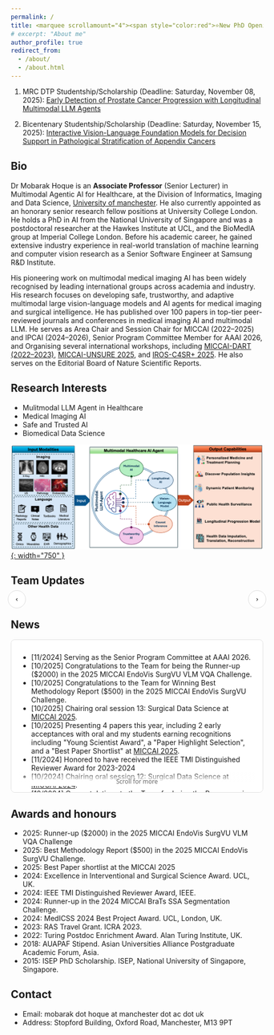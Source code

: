 ```yaml
---
permalink: /
title: <marquee scrollamount="4"><span style="color:red">⭐New PhD Openings [Fully Funded] ✨</span></marquee>
# excerpt: "About me"
author_profile: true
redirect_from: 
  - /about/
  - /about.html
---
```


<!-- # <marquee scrollamount="4"><span style="color:red">⭐New PhD Openings [Fully Funded] ✨</span></marquee> -->

<style>
.blink{animation:bl 1s steps(10,start) infinite}
@keyframes bl{to{visibility:hidden}}
</style>

1. MRC DTP Studentship/Scholarship (<span class="blink">Deadline: Saturday, November 08, 2025</span>): <a href="https://www.findaphd.com/phds/project/mrc-dtp-early-detection-of-prostate-cancer-progression-with-longitudinal-multimodal-llm-agents/?p187159" target="_blank" rel="noopener"> Early Detection of Prostate Cancer Progression with Longitudinal Multimodal LLM Agents</a>

2. Bicentenary Studentship/Scholarship (<span class="blink">Deadline: Saturday, November 15, 2025</span>): <a href="https://www.findaphd.com/phds/project/bicentenary-interactive-vision-language-foundation-models-for-decision-support-in-pathological-stratification-of-appendix-cancers/?p187373" target="_blank" rel="noopener"> Interactive Vision-Language Foundation Models for Decision Support in Pathological Stratification of Appendix Cancers</a>


Bio
---

Dr Mobarak Hoque is an __Associate Professor__ (Senior Lecturer) in Multimodal Agentic AI for Healthcare, at the Division of Informatics, Imaging and Data Science, [University of manchester](https://www.manchester.ac.uk/). He also currently appointed as an honorary senior research fellow positions at University College London. He holds a PhD in AI from the National University of Singapore and was a postdoctoral researcher at the Hawkes Institute at UCL, and the BioMedIA group at Imperial College London. Before his academic career, he gained extensive industry experience in real-world translation of machine learning and computer vision research as a Senior Software Engineer at Samsung R&D Institute.

His pioneering work on multimodal medical imaging AI has been widely recognised by leading international groups across academia and industry. His research focuses on developing safe, trustworthy, and adaptive multimodal large vision-language models and AI agents for medical imaging and surgical intelligence. He has published over 100 papers in top-tier peer-reviewed journals and conferences in medical imaging AI and multimodal LLM. He serves as Area Chair and Session Chair for MICCAI (2022–2025) and IPCAI (2024–2026), Senior Program Committee Member for AAAI 2026, and Organising several international workshops, including [MICCAI-DART (2022–2023)](https://sites.google.com/view/dart2023/home), [MICCAI-UNSURE 2025](https://unsuremiccai.github.io/), and [IROS-C4SR+ 2025](https://sites.google.com/view/iros-2025-c4sr/). He also serves on the Editorial Board of Nature Scientific Reports.


Research Interests
---
<div class="row">
    <ul>
      <li>Mulitmodal LLM Agent in Healthcare</li>
      <li>Medical Imaging AI</li>
      <li>Safe and Trusted AI</li>
      <li>Biomedical Data Science</li>
    </ul>
</div>

[![MLLM Agent for Healthcare](images/MLLM_Agent_Healthcare.png){: width="750" }](images/MLLM_Agent_Healthcare.png)


Team Updates
---

<div id="news-wrap" style="max-width:1100px;margin:0 auto;position:relative;">
  <button id="news-prev" aria-label="Previous" style="position:absolute;left:-6px;top:45%;transform:translateY(-50%);width:36px;height:36px;border:1px solid #ddd;border-radius:50%;background:#fff;cursor:pointer;">‹</button>
  <button id="news-next" aria-label="Next" style="position:absolute;right:-6px;top:45%;transform:translateY(-50%);width:36px;height:36px;border:1px solid #ddd;border-radius:50%;background:#fff;cursor:pointer;">›</button>
  <div id="news-grid" style="display:grid;grid-template-columns:repeat(4,1fr);gap:16px;padding:12px 28px 4px 28px;"></div>
</div>

<script src="/assets/js/news.js"></script>


News
----

<!-- <div style="height: 280px; overflow: auto;"> -->
<div style="position:relative;height:280px;overflow-y:scroll;padding:12px 16px;border:1px solid #e0e0e0;border-radius:8px;background:#fff;">
<ul>
  <li>
	[11/2024] Serving as the Senior Program Committee at AAAI 2026.
  </li>
  <li>
		[10/2025] Congratulations to the Team for being the Runner-up ($2000) in the 2025 MICCAI EndoVis SurgVU VLM VQA Challenge.
	</li>
  <li>
		[10/2025] Congratulations to the Team for Winning Best Methodology Report ($500) in the 2025 MICCAI EndoVis SurgVU Challenge.
	</li>
  <li>
		[10/2025] Chairing oral session 13: Surgical Data Science at <a href="https://conferences.miccai.org/2025/en/" target="_blank">MICCAI 2025</a>.
	</li>
  <li>
		[10/2025] Presenting 4 papers this year, including 2 early acceptances with oral and my students earning recognitions including "Young Scientist Award", a "Paper Highlight Selection", and a "Best Paper Shortlist" at <a href="https://conferences.miccai.org/2025/en/" target="_blank">MICCAI 2025</a>.
	</li>
    <li>
		[11/2024] Honored to have received the IEEE TMI Distinguished Reviewer Award for 2023-2024
	</li>
  <li>
		[10/2024] Chairing oral session 12: Surgical Data Science at <a href="https://conferences.miccai.org/2024/en/" target="_blank">MICCAI 2024</a>.
	</li>
  <li>
		[10/2024] Congratulations to the Team for being the Runner-up in the 2024 MICCAI BraTS SSA Segmentation Challenge.
	</li> 
  <li>
		[10/2024] Presenting 4 main conference papers this year, including 2 early acceptances and 1 invited oral presentation at <a href="https://conferences.miccai.org/2024/en/" target="_blank">MICCAI 2024</a>.
	</li> 
	<li>
		[10/2023] Chairing oral session 8 at <a href="https://conferences.miccai.org/2023/en/" target="_blank">MICCAI 2023</a>.
	</li>
	<li>
		[10/2023] Presenting 7 papers at <a href="https://conferences.miccai.org/2023/en/" target="_blank">MICCAI 2023</a> where 5 in main conference (1 orals, 4 posters) and 2 workshop.
	</li>	
	<li>
		[06/2023] 5 papers on image-guided diagnosis and intervention have been accepted at <a href="https://conferences.miccai.org/2023/en/" target="_blank">MICCAI 2023</a>, including an early acceptance.
	</li> 
	<li>
		[06/2023] A paper on one-to-many sysnthesis got acceptance at at <a href="https://ieee-iros.org/" target="_blank">IROS 2023</a>.
	</li>
	<li>
		[06/2023] Serving as a Area Chair at <a href="https://conferences.miccai.org/2023/en/" target="_blank">MICCAI2023</a>.
	</li>
	<li>
		[05/2023] Presenting two papers at <a href="https://www.icra2023.org/" target="_blank">ICRA2023</a>.
	</li> 
	<li>
		[05/2023] Giving a seminar talk at  <a href="https://talks.ox.ac.uk/talks/id/af798453-a86e-49a9-b264-f84884d16d89/" target="_blank">OxfordXML</a>.
	</li> 
	<li>
		[03/2023] Giving a talk at  <a href="https://events.marketsandmarkets.com/digital-pathology-conference/#day2" target="_blank">Next-Gen Digital Pathology Conference</a>.
	</li> 
	<li>
		[02/2023] A paper got acceptance at  <a href="https://www.springer.com/journal/11548" target="_blank">IJCARS (International Journal of Computer Assisted Radiology and Surgery)</a>.
	</li> 
	<li>
		[01/2023] Two papers got acceptance at  <a href="https://www.icra2023.org/" target="_blank">ICRA2023</a>.
	</li>
	<li>
		[12/2022] Chairing <a href="https://github.com/RISE-MICCAI/AI-in-Medical-Imaging-Winter-2022-School" target="_blank">AI in Medical Imaging Winter School - 2022</a>  belong to <a href="http://www.miccai.org/about-miccai/rise-miccai/" target="_blank">RISE-MICCAI</a>.
	</li>
	<li>
		[12/2022] A paper got acceptance at  <a href="https://ieeexplore.ieee.org/xpl/RecentIssue.jsp?punumber=8856" target="_blank">IEEE Transactions on Automation Science and Engineering (IEEE T-ASE)</a>.
	</li> 
	<li>
		[09/2022] A paper got acceptance at ECCV2022 <a href="https://mcv-workshop.github.io/" target="_blank">Medical Computer Vision Workshop</a>.
	</li>
	<li>
		[09/2022] Presenting 4 papers at <a href="https://conferences.miccai.org/2022/" target="_blank">MICCAI 2022</a>.
	</li>
	<li>
		[09/2022] Meta-reviewing and Charing <a href="https://sites.google.com/view/dart2022" target="_blank">MICCAI DART 2002 Workshop</a> and 
		<a href="https://link.springer.com/book/10.1007/978-3-031-16852-9" target="_blank">MICCAI DART 2002 Proceedings</a>
	</li>	
	<li>
		[08/2022] Started new role as senior research fellow at <a href="https://www.ucl.ac.uk/interventional-surgical-sciences/wellcome-epsrc-centre-interventional-and-surgical-sciences-weiss" target="_blank">WEISS </a>, University College London, UK.
	</li>	
	<li>
		[07/2022] A paper got acceptance at ACM Multimedia 2022 <a href="https://2022.acmmm.org/" target="_blank">Medical Computer Vision Workshop</a>.
	</li>
	<li>
		[06/2022] 4 papers got acceptance at <a href="https://conferences.miccai.org/2022" target="_blank">MICCAI 2022</a>.
	</li>
	<li>
		[01/2022] A paper on 'Global-Reasoned Multi-Task Learning' is accepted in both RA-L and  <a href="https://www.icra2022.org/" target="_blank">IEEE ICRA & RA-L 2022</a>. 
	</li>
	<li>
		[07/2021] Presenting our paper <a href="http://www.gatsby.ucl.ac.uk/~balaji/udl2021/accepted-papers/UDL2021-paper-040.pdf" target="_blank">Class-Distribution-Aware LS TS </a>  
		in ICML UDL 2021 workshop.
	</li>
	<li>
		[06/2021] A paper on <a href="https://arxiv.org/pdf/2107.11091.pdf" target="_blank">Class-Incremental Domain Adaptation for Surgical Report Generation </a> 
		has been accepted in MICCAI 2021 </a>.
	</li>
	<li>
		[03/2021] A paper on Glioblastoma Multiforme Prognosis has accepted in <a href="https://www.journals.elsevier.com/computerized-medical-imaging-and-graphics" 
		target="_blank">Computerized Medical Imaging and Graphics </a>.
	</li>
	<li>
		[02/2021] A paper on Model Calibration for Surgical Report Generation has accepted in <a href="http://icrax2021.org/" target="_blank">ICRA 2021 </a>.
	</li>
	<li>
		[02/2021] A paper on Capturing Uncertainty in Medical Image Segmentation has accepted in <a href="http://ipmi2021.org/" target="_blank">IPMI 2021 </a>.
	</li>
	<li>
		[10/2020] Presenting my paper at <a href="https://www.miccai2020.org/en/" target="_blank">MICCAI 2020 </a>.
	</li>
	<li>
		[06/2020] Paper on <a href="https://arxiv.org/abs/2007.03357" target="_blank">Graph Structure Representation in Robotic Surgery</a>  is accepted in MICCAI 2020.
	</li>
	<li>
		[06/2020] Presenting my paper at <a href="http://icrax2020.org/" target="_blank">ICRA2020 </a>.
	</li>
	<li>
		[05/2020] Paper on "Spatio-temporal MTL model of predicting saliency while tracking surgical instrument" is accepted in the journal of 
		<a href="https://www.journals.elsevier.com/medical-image-analysis" target="_blank">Medical Image Analysis</a> .
	</li>
	<li>
		[02/2020] Started my postdoc journey in <a href="https://biomedia.doc.ic.ac.uk/" target="_blank">BioMedIA </a> at Imperial College London, UK.
	</li>
	<li>
		[01/2020] Paper on <a href="https://arxiv.org/abs/2003.04769/" target="_blank">Attention Pruned Multitask Learning Model</a>
            is accepted in <a href="https://www.icra2020.org/" target="_blank">ICRA 2020</a>.
	</li>
	<li>
		[10/2019] Oral presentation of our <a href="https://link.springer.com/chapter/10.1007/978-3-030-32254-0_46/" target="_blank">paper</a> at
            <a href="https://www.miccai2019.org/" target="_blank">MICCAI 2019</a>.
	</li>
	<li>
		[06/2019] Paper on <a href="https://link.springer.com/chapter/10.1007/978-3-030-32254-0_46/" target="_blank">MTL model of saliency and segmentation</a>
            is accepted in MICCAI 2019.
	</li>
	<li>
		[06/2019] Paper on <a href="https://ieeexplore.ieee.org/abstract/document/8648150/" target="_blank">Surgical Instrument Segmentation</a> is accepted in
            <a href="https://www.ieee-ras.org/publications/ra-l" target="_blank">IEEE RA-L</a>.
	</li>
</ul>
  <!-- subtle bottom fade to signal more content -->
  <div style="position:sticky;bottom:0;height:28px;background:linear-gradient(to bottom, rgba(255,255,255,0), #fff 70%);pointer-events:none;"></div>

  <!-- small sticky hint -->
  <div style="position:sticky;bottom:2px;text-align:center;font:500 12px/1.2 system-ui,-apple-system,Segoe UI,Roboto,Arial,sans-serif;color:#666;pointer-events:none;">
    Scroll for more
  </div>
</div>

Awards and honours
------------------
- 2025: Runner-up ($2000) in the 2025 MICCAI EndoVis SurgVU VLM VQA Challenge
- 2025: Best Methodology Report ($500) in the 2025 MICCAI EndoVis SurgVU Challenge.
- 2025: Best Paper shortlist at the MICCAI 2025
- 2024: Excellence in Interventional and Surgical Science Award. UCL, UK.
- 2024: IEEE TMI Distinguished Reviewer Award, IEEE.
- 2024: Runner-up in the 2024 MICCAI BraTs SSA Segmentation Challenge.
- 2024: MedICSS 2024 Best Project Award. UCL, London, UK.
- 2023: RAS Travel Grant. ICRA 2023.
- 2022: Turing Postdoc Enrichment Award. Alan Turing Institute, UK.
- 2018: AUAPAF Stipend. Asian Universities Alliance Postgraduate Academic Forum, Asia.
- 2015: ISEP PhD Scholarship. ISEP, National University of Singapore, Singapore.

Contact
-------

- Email: mobarak dot hoque at manchester dot ac dot uk
- Address: Stopford Building, Oxford Road, Manchester, M13 9PT 
